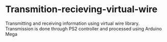 # Transmition-recieving-virtual-wire
Transmitting and receiving information using virtual wire library. Transmission is done through PS2 controller and processed using  Arduino  Mega
